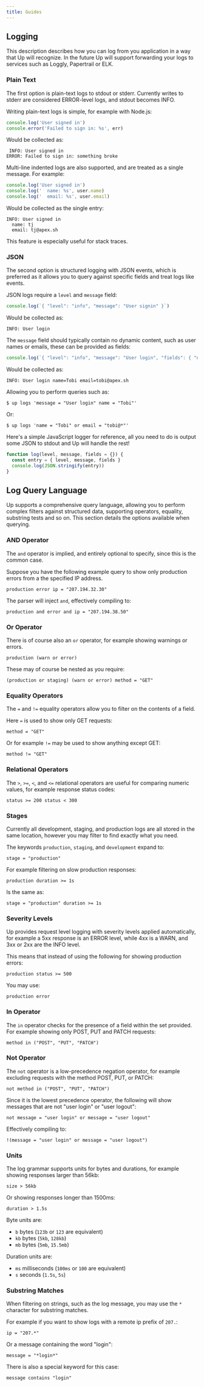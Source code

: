 ```yaml
---
title: Guides
---
```


## Logging

This description describes how you can log from you application in a way that Up will recognize. In the future Up will support forwarding your logs to services such as Loggly, Papertrail or ELK.

### Plain Text

The first option is plain-text logs to stdout or stderr. Currently writes to stderr are considered ERROR-level logs, and stdout becomes INFO.

Writing plain-text logs is simple, for example with Node.js:

```js
console.log('User signed in')
console.error('Failed to sign in: %s', err)
```

Would be collected as:

```
 INFO: User signed in
ERROR: Failed to sign in: something broke
```

Multi-line indented logs are also supported, and are treated as a single message. For example:

```js
console.log('User signed in')
console.log('  name: %s', user.name)
console.log('  email: %s', user.email)
```

Would be collected as the single entry:

```
INFO: User signed in
  name: tj
  email: tj@apex.sh
```

This feature is especially useful for stack traces.

### JSON

The second option is structured logging with JSON events, which is preferred as it allows you to query against specific fields and treat logs like events.

JSON logs require a `level` and `message` field:

```js
console.log(`{ "level": "info", "message": "User signin" }`)
```

Would be collected as:

```
INFO: User login
```

The `message` field should typically contain no dynamic content, such as user names or emails, these can be provided as fields:

```js
console.log(`{ "level": "info", "message": "User login", "fields": { "name": "Tobi", "email": "tobi@apex.sh" } }`)
```

Would be collected as:

```
INFO: User login name=Tobi email=tobi@apex.sh
```

Allowing you to perform queries such as:

```
$ up logs 'message = "User login" name = "Tobi"'
```

Or:

```
$ up logs 'name = "Tobi" or email = "tobi@*"'
```

Here's a simple JavaScript logger for reference, all you need to do is output some JSON to stdout and Up will handle the rest!

```js
function log(level, message, fields = {}) {
  const entry = { level, message, fields }
  console.log(JSON.stringify(entry))
}
```

## Log Query Language

Up supports a comprehensive query language, allowing you to perform complex filters against structured data, supporting operators, equality, substring tests and so on. This section details the options available when querying.

### AND Operator

The `and` operator is implied, and entirely optional to specify, since this is the common case.

Suppose you have the following example query to show only production errors from a the specified IP address.

```
production error ip = "207.194.32.30"
```

The parser will inject `and`, effectively compiling to:

```
production and error and ip = "207.194.38.50"
```

### Or Operator

There is of course also an `or` operator, for example showing warnings or errors.

```
production (warn or error)
```

These may of course be nested as you require:

```
(production or staging) (warn or error) method = "GET"
```

### Equality Operators

The `=` and `!=` equality operators allow you to filter on the contents of a field.

Here `=` is used to show only GET requests:

```
method = "GET"
```

Or for example `!=` may be used to show anything except GET:

```
method != "GET"
```

### Relational Operators

The `>`, `>=`, `<`, and `<=` relational operators are useful for comparing numeric values, for example response status codes:

```
status >= 200 status < 300
```

### Stages

Currently all development, staging, and production logs are all stored in the same location, however you may filter to find exactly what you need.

The keywords `production`, `staging`, and `development` expand to:

```
stage = "production"
```

For example filtering on slow production responses:

```
production duration >= 1s
```

Is the same as:

```
stage = "production" duration >= 1s
```

### Severity Levels

Up provides request level logging with severity levels applied automatically, for example a 5xx response is an ERROR level, while 4xx is a WARN, and 3xx or 2xx are the INFO level.

This means that instead of using the following for showing production errors:

```
production status >= 500
```

You may use:

```
production error
```

### In Operator

The `in` operator checks for the presence of a field within the set provided. For example showing only POST, PUT and PATCH requests:

```
method in ("POST", "PUT", "PATCH")
```

### Not Operator

The `not` operator is a low-precedence negation operator, for example excluding requests with the method POST, PUT, or PATCH:

```
not method in ("POST", "PUT", "PATCH")
```

Since it is the lowest precedence operator, the following will show messages that are not "user login" or "user logout":

```
not message = "user login" or message = "user logout"
```

Effectively compiling to:

```
!(message = "user login" or message = "user logout")
```

### Units

The log grammar supports units for bytes and durations, for example showing responses larger than 56kb:

```
size > 56kb
```

Or showing responses longer than 1500ms:

```
duration > 1.5s
```

Byte units are:

- `b` bytes (`123b` or `123` are equivalent)
- `kb` bytes (`5kb`, `128kb`)
- `mb` bytes (`5mb`, `15.5mb`)

Duration units are:

- `ms` milliseconds (`100ms` or `100` are equivalent)
- `s` seconds (`1.5s`, `5s`)

### Substring Matches

When filtering on strings, such as the log message, you may use the `*` character for substring matches.

For example if you want to show logs with a remote ip prefix of `207.`:

```
ip = "207.*"
```

Or a message containing the word "login":

```
message = "*login*"
```

There is also a special keyword for this case:

```
message contains "login"
```
